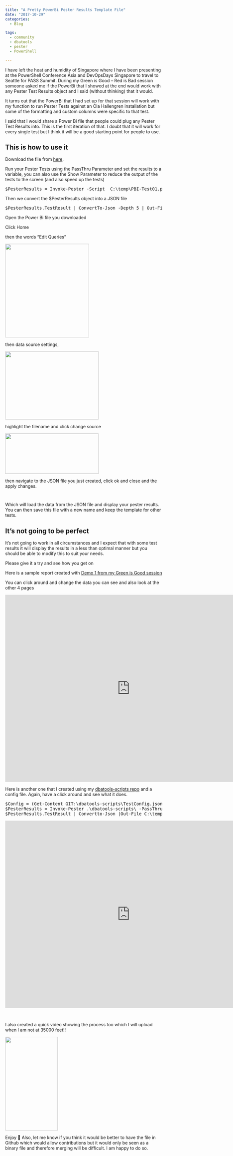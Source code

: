 ```yaml
---
title: "A Pretty PowerBi Pester Results Template File"
date: "2017-10-29" 
categories:
  - Blog

tags:
  - community
  - dbatools
  - pester
  - PowerShell

---
```

<P>I have left the heat and humidity of Singapore where I have been presenting at the PowerShell Conference Asia and DevOpsDays Singapore to travel to Seattle for PASS Summit. During my Green is Good – Red is Bad session someone asked me if the PowerBi that I showed at the end would work with any Pester Test Results object and I said (without thinking) that it would.</P>
<P>It turns out that the PowerBi that I had set up for that session will work with my function to run Pester Tests against an Ola Hallengren installation but some of the formatting and custom columns were specific to that test.</P>
<P>I said that I would share a Power Bi file that people could plug any Pester Test Results into. This is the first iteration of that. I doubt that it will work for every single test but I think it will be a good starting point for people to use.</P>
<H2>This is how to use it</H2>
<P>Download the file from <A href="https://1drv.ms/u/s!Ah9eXQJC3wLIpMUMfLsr37Y72EdNpw" rel=noopener target=_blank>here</A>.</P>
<P>Run your Pester Tests using the PassThru Parameter and set the results to a variable, you can also use the Show Parameter to reduce the output of the tests to the screen (and also speed up the tests)</P><PRE title="Setting Pester Results to a variable and then coverting to JSON" class="lang:ps decode:true">$PesterResults = Invoke-Pester -Script  C:\temp\PBI-Test01.ps1 -Show Summary -PassThru
</PRE>
<P>Then we convert the $PesterResults object into a JSON file</P><PRE class="lang:ps decode:true">$PesterResults.TestResult | ConvertTo-Json -Depth 5 | Out-File C:\temp\pbi-test.json</PRE>
<P>Open the Power Bi file you downloaded</P>
<P>Click Home</P>
<P>then the words “Edit Queries”</P>
<P><IMG class="alignnone size-medium wp-image-8272" alt="" src="https://blog.robsewell.com/assets/uploads/2017/10/2017-10-28_20-22-37.png?resize=269%2C300&amp;ssl=1" width=269 height=300 sizes="(max-width: 269px) 100vw, 269px" data-recalc-dims="1" srcset="https://blog.robsewell.com/assets/uploads/2017/10/2017-10-28_20-22-37.png?resize=269%2C300&amp;ssl=1 269w,https://blog.robsewell.com/assets/uploads/2017/10/2017-10-28_20-22-37.png?w=364&amp;ssl=1 364w" loading="lazy" data-large-file="https://blog.robsewell.com/assets/uploads/2017/10/2017-10-28_20-22-37.png?fit=364%2C406&amp;ssl=1" data-medium-file="https://blog.robsewell.com/assets/uploads/2017/10/2017-10-28_20-22-37.png?fit=269%2C300&amp;ssl=1" data-image-description="" data-image-title="2017-10-28_20-22-37" data-image-meta='{"aperture":"0","credit":"","camera":"","caption":"","created_timestamp":"0","copyright":"","focal_length":"0","iso":"0","shutter_speed":"0","title":"","orientation":"0"}' data-comments-opened="1" data-orig-size="364,406" data-orig-file="https://blog.robsewell.com/assets/uploads/2017/10/2017-10-28_20-22-37.png?fit=364%2C406&amp;ssl=1" data-permalink="https://blog.robsewell.com/2017-10-28_20-22-37/" data-attachment-id="8272"></P>
<P>then data source settings,</P>
<P><IMG class="alignnone size-medium wp-image-8273" alt="" src="https://blog.robsewell.com/assets/uploads/2017/10/2017-10-28_20-24-50.png?resize=300%2C218&amp;ssl=1" width=300 height=218 sizes="(max-width: 300px) 100vw, 300px" data-recalc-dims="1" srcset="https://blog.robsewell.com/assets/uploads/2017/10/2017-10-28_20-24-50.png?resize=300%2C218&amp;ssl=1 300w,https://blog.robsewell.com/assets/uploads/2017/10/2017-10-28_20-24-50.png?resize=768%2C558&amp;ssl=1 768w,https://blog.robsewell.com/assets/uploads/2017/10/2017-10-28_20-24-50.png?resize=1024%2C744&amp;ssl=1 1024w,https://blog.robsewell.com/assets/uploads/2017/10/2017-10-28_20-24-50.png?w=1994&amp;ssl=1 1994w,https://blog.robsewell.com/assets/uploads/2017/10/2017-10-28_20-24-50.png?w=1260&amp;ssl=1 1260w,https://blog.robsewell.com/assets/uploads/2017/10/2017-10-28_20-24-50.png?w=1890&amp;ssl=1 1890w" loading="lazy" data-large-file="https://blog.robsewell.com/assets/uploads/2017/10/2017-10-28_20-24-50.png?fit=630%2C458&amp;ssl=1" data-medium-file="https://blog.robsewell.com/assets/uploads/2017/10/2017-10-28_20-24-50.png?fit=300%2C218&amp;ssl=1" data-image-description="" data-image-title="2017-10-28_20-24-50" data-image-meta='{"aperture":"0","credit":"","camera":"","caption":"","created_timestamp":"0","copyright":"","focal_length":"0","iso":"0","shutter_speed":"0","title":"","orientation":"0"}' data-comments-opened="1" data-orig-size="1994,1449" data-orig-file="https://blog.robsewell.com/assets/uploads/2017/10/2017-10-28_20-24-50.png?fit=1994%2C1449&amp;ssl=1" data-permalink="https://blog.robsewell.com/2017-10-28_20-24-50/" data-attachment-id="8273"></P>
<P>highlight the filename and click change source</P>
<P><IMG class="alignnone size-medium wp-image-8274" alt="" src="https://blog.robsewell.com/assets/uploads/2017/10/2017-10-28_20-26-17.png?resize=300%2C129&amp;ssl=1" width=300 height=129 sizes="(max-width: 300px) 100vw, 300px" data-recalc-dims="1" srcset="https://blog.robsewell.com/assets/uploads/2017/10/2017-10-28_20-26-17.png?resize=300%2C129&amp;ssl=1 300w,https://blog.robsewell.com/assets/uploads/2017/10/2017-10-28_20-26-17.png?resize=768%2C330&amp;ssl=1 768w,https://blog.robsewell.com/assets/uploads/2017/10/2017-10-28_20-26-17.png?resize=1024%2C440&amp;ssl=1 1024w,https://blog.robsewell.com/assets/uploads/2017/10/2017-10-28_20-26-17.png?w=1744&amp;ssl=1 1744w,https://blog.robsewell.com/assets/uploads/2017/10/2017-10-28_20-26-17.png?w=1260&amp;ssl=1 1260w" loading="lazy" data-large-file="https://blog.robsewell.com/assets/uploads/2017/10/2017-10-28_20-26-17.png?fit=630%2C271&amp;ssl=1" data-medium-file="https://blog.robsewell.com/assets/uploads/2017/10/2017-10-28_20-26-17.png?fit=300%2C129&amp;ssl=1" data-image-description="" data-image-title="2017-10-28_20-26-17" data-image-meta='{"aperture":"0","credit":"","camera":"","caption":"","created_timestamp":"0","copyright":"","focal_length":"0","iso":"0","shutter_speed":"0","title":"","orientation":"0"}' data-comments-opened="1" data-orig-size="1744,749" data-orig-file="https://blog.robsewell.com/assets/uploads/2017/10/2017-10-28_20-26-17.png?fit=1744%2C749&amp;ssl=1" data-permalink="https://blog.robsewell.com/2017-10-28_20-26-17/" data-attachment-id="8274"></P>
<P>then navigate to the JSON file you just created, click ok and close and the apply changes.</P>
<P><IMG class="alignnone size-medium wp-image-8275" alt="" src="https://blog.robsewell.com/assets/uploads/2017/10/2017-10-28_20-29-14.png?resize=300%2C14&amp;ssl=1" width=300 height=14 sizes="(max-width: 300px) 100vw, 300px" data-recalc-dims="1" srcset="https://blog.robsewell.com/assets/uploads/2017/10/2017-10-28_20-29-14.png?resize=300%2C14&amp;ssl=1 300w,https://blog.robsewell.com/assets/uploads/2017/10/2017-10-28_20-29-14.png?resize=768%2C36&amp;ssl=1 768w,https://blog.robsewell.com/assets/uploads/2017/10/2017-10-28_20-29-14.png?resize=1024%2C48&amp;ssl=1 1024w,https://blog.robsewell.com/assets/uploads/2017/10/2017-10-28_20-29-14.png?w=1342&amp;ssl=1 1342w,https://blog.robsewell.com/assets/uploads/2017/10/2017-10-28_20-29-14.png?w=1260&amp;ssl=1 1260w" loading="lazy" data-large-file="https://blog.robsewell.com/assets/uploads/2017/10/2017-10-28_20-29-14.png?fit=630%2C30&amp;ssl=1" data-medium-file="https://blog.robsewell.com/assets/uploads/2017/10/2017-10-28_20-29-14.png?fit=300%2C14&amp;ssl=1" data-image-description="" data-image-title="2017-10-28_20-29-14" data-image-meta='{"aperture":"0","credit":"","camera":"","caption":"","created_timestamp":"0","copyright":"","focal_length":"0","iso":"0","shutter_speed":"0","title":"","orientation":"0"}' data-comments-opened="1" data-orig-size="1342,63" data-orig-file="https://blog.robsewell.com/assets/uploads/2017/10/2017-10-28_20-29-14.png?fit=1342%2C63&amp;ssl=1" data-permalink="https://blog.robsewell.com/2017-10-28_20-29-14/" data-attachment-id="8275"></P>
<P>Which will load the data from the JSON file and display your pester results. You can then save this file with a new name and keep the template for other tests.</P>
<H2>It’s not going to be perfect</H2>
<P>It’s not going to work in all circumstances and I expect that with some test results it will display the results in a less than optimal manner but you should be able to modify this to suit your needs.</P>
<P>Please give it a try and see how you get on</P>
<P>Here is a sample report created with <A href="https://github.com/SQLDBAWithABeard/Presentations/tree/master/PSConfAsia%202017%20-%20Green%20is%20Good%20Red%20is%20Bad" rel=noopener target=_blank>Demo 1 from my Green is Good session </A></P>
<P>You can click around and change the data you can see and also look at the other 4 pages</P>
<P><IFRAME height=600 src="https://app.powerbi.com/view?r=eyJrIjoiNjA2ZjhlOTMtODJiNi00ZTNjLWE0NWUtMDczMmI1ZGYyYzk3IiwidCI6ImIxMjIyNDdlLTFlYmYtNGI1Mi1iMzA5LWMyYWE3NDM2ZmM2YiIsImMiOjh9" frameBorder=0 width=800 allowfullscreen="allowfullscreen"></IFRAME></P>
<P>Here is another one that I created using my <A href="https://github.com/SQLDBAWithABeard/dbatools-scripts" rel=noopener target=_blank>dbatools-scripts repo</A> and a config file. Again, have a click around and see what it does.</P><PRE class="lang:ps decode:true">$Config = (Get-Content GIT:\dbatools-scripts\TestConfig.json) -join "`n" | ConvertFrom-Json
$PesterResults = Invoke-Pester .\dbatools-scripts\ -PassThru
$PesterResults.TestResult | Convertto-Json |Out-File C:\temp\dbatools-scripts-pester.json</PRE>
<P><IFRAME height=600 src="https://app.powerbi.com/view?r=eyJrIjoiNjkyMDkxMzgtMzI3YS00NjAxLTg3YzQtNTZhMDQ5YTc2NWVhIiwidCI6ImIxMjIyNDdlLTFlYmYtNGI1Mi1iMzA5LWMyYWE3NDM2ZmM2YiIsImMiOjh9" frameBorder=0 width=800 allowfullscreen="allowfullscreen"></IFRAME></P>
<P>&nbsp;</P>
<P>I also created a quick video showing the process too which I will upload when I am not at 35000 feet!!</P>
<P><IMG class="alignnone size-medium wp-image-8278" alt="" src="https://blog.robsewell.com/assets/uploads/2017/10/20171030_000001-e1509289665780-169x300.jpg?resize=169%2C300&amp;ssl=1" width=169 height=300 sizes="(max-width: 169px) 100vw, 169px" data-recalc-dims="1" srcset="https://blog.robsewell.com/assets/uploads/2017/10/20171030_000001-e1509289665780.jpg?resize=169%2C300&amp;ssl=1 169w,https://blog.robsewell.com/assets/uploads/2017/10/20171030_000001-e1509289665780.jpg?resize=768%2C1365&amp;ssl=1 768w,https://blog.robsewell.com/assets/uploads/2017/10/20171030_000001-e1509289665780.jpg?resize=576%2C1024&amp;ssl=1 576w,https://blog.robsewell.com/assets/uploads/2017/10/20171030_000001-e1509289665780.jpg?w=1260&amp;ssl=1 1260w,https://blog.robsewell.com/assets/uploads/2017/10/20171030_000001-e1509289665780.jpg?w=1890&amp;ssl=1 1890w" loading="lazy" data-large-file="https://blog.robsewell.com/assets/uploads/2017/10/20171030_000001-e1509289665780.jpg?fit=576%2C1024&amp;ssl=1" data-medium-file="https://blog.robsewell.com/assets/uploads/2017/10/20171030_000001-e1509289665780.jpg?fit=169%2C300&amp;ssl=1" data-image-description="" data-image-title="20171030_000001" data-image-meta='{"aperture":"1.7","credit":"","camera":"SM-G955F","caption":"","created_timestamp":"1509321601","copyright":"","focal_length":"4.2","iso":"80","shutter_speed":"0.02","title":"","orientation":"6"}' data-comments-opened="1" data-orig-size="2268,4032" data-orig-file="https://blog.robsewell.com/assets/uploads/2017/10/20171030_000001-e1509289665780.jpg?fit=2268%2C4032&amp;ssl=1" data-permalink="https://blog.robsewell.com/20171030_000001/" data-attachment-id="8278"></P>
<P>Enjoy 🙂 Also, let me know if you think it would be better to have the file in Github which would allow contributions but it would only be seen as a binary file and therefore merging will be difficult. I am happy to do so.</P>

